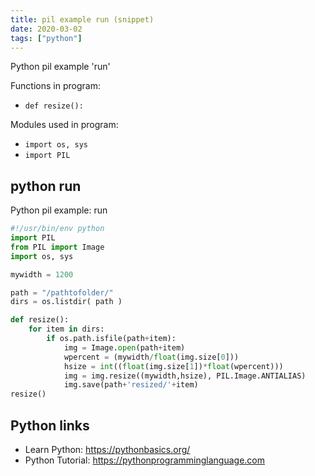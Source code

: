 ```yaml
---
title: pil example run (snippet)
date: 2020-03-02
tags: ["python"]
---
```

Python pil example 'run'

Functions in program: 
* `def resize():`

Modules used in program: 
* `import os, sys`
* `import PIL`

## python run

Python pil example: run

```python
#!/usr/bin/env python
import PIL
from PIL import Image
import os, sys

mywidth = 1200

path = "/pathtofolder/"
dirs = os.listdir( path )

def resize():
    for item in dirs:
        if os.path.isfile(path+item):
			img = Image.open(path+item)
			wpercent = (mywidth/float(img.size[0]))
			hsize = int((float(img.size[1])*float(wpercent)))
			img = img.resize((mywidth,hsize), PIL.Image.ANTIALIAS)
			img.save(path+'resized/'+item)
resize()


```

## Python links

- Learn Python: https://pythonbasics.org/
- Python Tutorial: https://pythonprogramminglanguage.com
